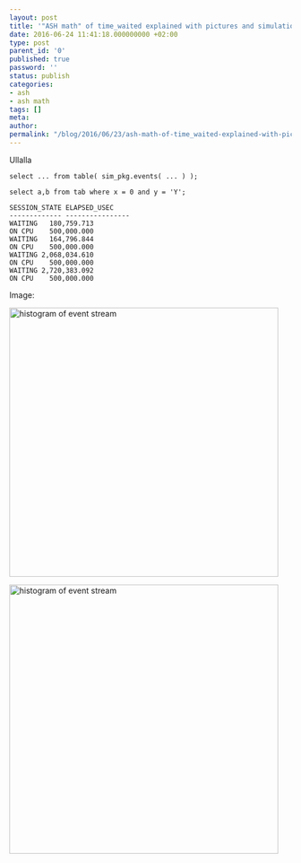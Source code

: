 ```yaml
---
layout: post
title: '"ASH math" of time_waited explained with pictures and simulation TEST'
date: 2016-06-24 11:41:18.000000000 +02:00
type: post
parent_id: '0'
published: true
password: ''
status: publish
categories:
- ash
- ash math
tags: []
meta:
author:
permalink: "/blog/2016/06/23/ash-math-of-time_waited-explained-with-pictures-and-simulation-TEST/"
---
```


Ullalla

```plsql
select ... from table( sim_pkg.events( ... ) );
```

```plsql
select a,b from tab where x = 0 and y = 'Y';
```

```
SESSION_STATE ELAPSED_USEC
------------- ----------------
WAITING   180,759.713
ON CPU    500,000.000
WAITING   164,796.844
ON CPU    500,000.000
WAITING 2,068,034.610
ON CPU    500,000.000
WAITING 2,720,383.092
ON CPU    500,000.000
```

Image:

<p><a href="http://34.247.94.223/wp-content/uploads/2016/06/events.png"><img class="aligncenter size-full wp-image-825" title="ashevents" src="{{ site.baseurl }}/assets/images/2016/06/events.png" alt="histogram of event stream" width="480" height="480" /></a></p>

<p><a href="{{ site.baseurl }}/assets/images/2016/06/events.png"><img class="aligncenter size-full wp-image-825" title="ashevents" src="{{ site.baseurl }}/assets/images/2016/06/events.png" alt="histogram of event stream" width="480" height="480" /></a></p>

